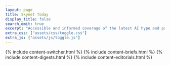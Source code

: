 ```yaml
---
layout: page
title: Skynet Today
display_title: false
search_omit: true
excerpt: "Accessible and informed coverage of the latest AI hype and panic"
extra_css: ["assets/css/toggle.css"]
extra_js: ["assets/js/toggle.js"]
---
```

{% include content-switcher.html %}
{% include content-briefs.html %}
{% include content-digests.html %}
{% include content-editorials.html %}



